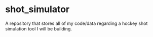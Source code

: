 # shot_simulator
A repository that stores all of my code/data regarding a hockey shot simulation tool I will be building.
